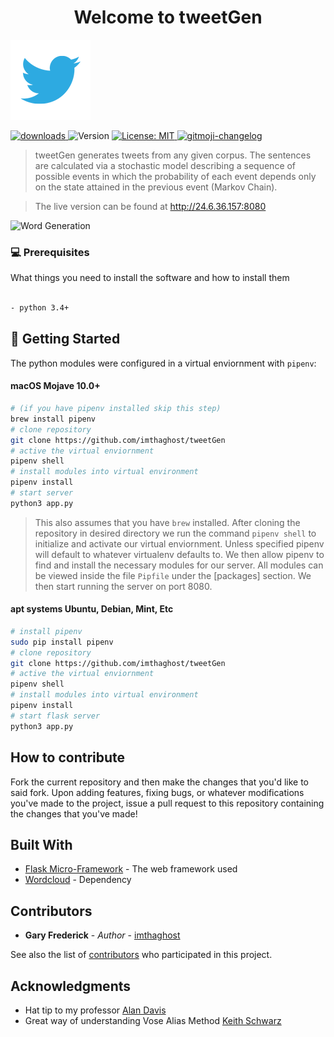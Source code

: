 <h1 align="center">Welcome to tweetGen</h1>
<a href="https://www.google.com/search?q=twitter+icon&source=lnms&tbm=isch&sa=X&ved=0ahUKEwingJCUgvPlAhWYsp4KHWpXBVYQ_AUIEigB&biw=1440&bih=788#imgrc=4-NyAF10t5J6BM:"><img src="/static/img/icon.png" title="Twitter Icon"></a>
<p>
    <a href="https://www.npmjs.com/package/readme-md-generator">
    <img alt="downloads" src="https://img.shields.io/github/contributors/imthaghost/ghostChat?color=green" target="_blank" />

  </a> 
  
  <img alt="Version" src="https://img.shields.io/badge/version-1.0-blue.svg?cacheSeconds=2592000" />
  <a href="#" target="_blank">
    <img alt="License: MIT" src="https://img.shields.io/badge/License-MIT-yellow.svg" />
  </a>
   <a href="https://github.com/imthaghost/gitmoji-changelog">
    <img src="https://img.shields.io/badge/changelog-gitmoji-brightgreen.svg" alt="gitmoji-changelog">
  </a>
  
</p>

> tweetGen generates tweets from any given corpus. The sentences are calculated via a stochastic model describing a sequence of possible events in which the probability of each event depends only on the state attained in the previous event (Markov Chain).

> The live version can be found at http://24.6.36.157:8080

![Word Generation](/static/img/gen.gif)

### 💻 Prerequisites

What things you need to install the software and how to install them

```bash

- python 3.4+
```

## 🚀 Getting Started

The python modules were configured in a virtual enviornment with `pipenv`:

#### macOS Mojave 10.0+

```bash
# (if you have pipenv installed skip this step)
brew install pipenv
# clone repository
git clone https://github.com/imthaghost/tweetGen
# active the virtual enviornment
pipenv shell
# install modules into virtual environment
pipenv install
# start server
python3 app.py
```

> This also assumes that you have `brew` installed. After cloning the repository in desired directory we run the command `pipenv shell` to initialize and activate our virtual enviornment. Unless specified pipenv will default to whatever virtualenv defaults to. We then allow pipenv to find and install the necessary modules for our server. All modules can be viewed inside the file `Pipfile` under the [packages] section. We then start running the server on port 8080.

#### apt systems Ubuntu, Debian, Mint, Etc

```bash
# install pipenv
sudo pip install pipenv
# clone repository
git clone https://github.com/imthaghost/tweetGen
# active the virtual enviornment
pipenv shell
# install modules into virtual environment
pipenv install
# start flask server
python3 app.py
```

## How to contribute

Fork the current repository and then make the changes that you'd like to said fork. Upon adding features, fixing bugs,
or whatever modifications you've made to the project, issue a pull request to this repository containing the changes that you've made!

## Built With

-   [Flask Micro-Framework](http://flask.palletsprojects.com/en/1.1.x/) - The web framework used
-   [Wordcloud](https://pypi.org/project/wordcloud/) - Dependency

## Contributors

-   **Gary Frederick** - _Author_ - [imthaghost](https://github.com/imthaghost)

See also the list of [contributors](https://github.com/imthaghost/tweetGen/contributors) who participated in this project.

## Acknowledgments

-   Hat tip to my professor [Alan Davis](https://github.com/neptunius)
-   Great way of understanding Vose Alias Method [Keith Schwarz](http://www.keithschwarz.com/darts-dice-coins/)
